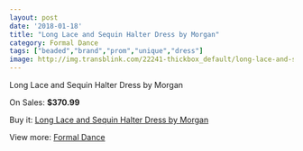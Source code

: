 ```yaml
---
layout: post
date: '2018-01-18'
title: "Long Lace and Sequin Halter Dress by Morgan"
category: Formal Dance
tags: ["beaded","brand","prom","unique","dress"]
image: http://img.transblink.com/22241-thickbox_default/long-lace-and-sequin-halter-dress-by-morgan.jpg
---
```

Long Lace and Sequin Halter Dress by Morgan

On Sales: **$370.99**
<a href="https://www.transblink.com/en/formal-dance/7057-long-lace-and-sequin-halter-dress-by-morgan.html"><amp-img layout="responsive" width="600" height="600" src="//img.transblink.com/22241-thickbox_default/long-lace-and-sequin-halter-dress-by-morgan.jpg" alt="Long Lace and Sequin Halter Dress by Morgan 0" /></a>
<a href="https://www.transblink.com/en/formal-dance/7057-long-lace-and-sequin-halter-dress-by-morgan.html"><amp-img layout="responsive" width="600" height="600" src="//img.transblink.com/22242-thickbox_default/long-lace-and-sequin-halter-dress-by-morgan.jpg" alt="Long Lace and Sequin Halter Dress by Morgan 1" /></a>

Buy it: [Long Lace and Sequin Halter Dress by Morgan](https://www.transblink.com/en/formal-dance/7057-long-lace-and-sequin-halter-dress-by-morgan.html "Long Lace and Sequin Halter Dress by Morgan")

View more: [Formal Dance](https://www.transblink.com/en/6-formal-dance "Formal Dance")